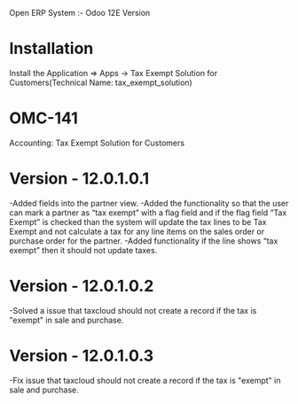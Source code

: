 Open ERP System :- Odoo 12E Version 

Installation 
============
Install the Application => Apps -> Tax Exempt Solution for Customers(Technical Name: tax_exempt_solution)

OMC-141
============
Accounting: Tax Exempt Solution for Customers

Version - 12.0.1.0.1
=====================
-Added fields into the partner view.
-Added the functionality so that the user can mark a partner as “tax exempt” with a flag field and if the flag field “Tax Exempt” is checked than the system will update the tax lines to be Tax Exempt and not calculate a tax for any line items on the sales order or purchase order for the partner.
-Added functionality if the line shows “tax exempt” then it should not update taxes. 

Version - 12.0.1.0.2
=====================
-Solved a issue that taxcloud should not create a record if the tax is "exempt" in sale and purchase.

Version - 12.0.1.0.3
=====================
-Fix issue that taxcloud should not create a record if the tax is "exempt" in sale and purchase.